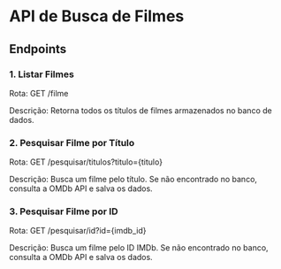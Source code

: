 # API de Busca de Filmes
## Endpoints
### 1. Listar Filmes
Rota: GET /filme

Descrição: Retorna todos os títulos de filmes armazenados no banco de dados.

### 2. Pesquisar Filme por Título
Rota: GET /pesquisar/titulos?titulo={titulo}

Descrição: Busca um filme pelo título. Se não encontrado no banco, consulta a OMDb API e salva os dados.

### 3. Pesquisar Filme por ID
Rota: GET /pesquisar/id?id={imdb_id}

Descrição: Busca um filme pelo ID IMDb. Se não encontrado no banco, consulta a OMDb API e salva os dados.
